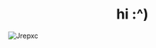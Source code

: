 <h1 align="center">hi :^) </h1>
<p align="left"> <img src="https://komarev.com/ghpvc/?username=Jrepxc" alt="Jrepxc" /> </p>


